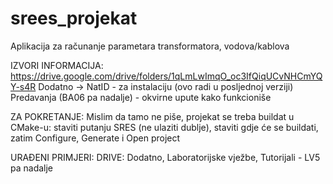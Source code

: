 # srees_projekat
Aplikacija za računanje parametara transformatora, vodova/kablova

IZVORI INFORMACIJA:
https://drive.google.com/drive/folders/1qLmLwImqO_oc3IfQiqUCvNHCmYQY-s4R
Dodatno -> NatID - za instalaciju (ovo radi u posljednoj verziji)
Predavanja (BA06 pa nadalje) - okvirne upute kako funkcioniše

ZA POKRETANJE:
Mislim da tamo ne piše, projekat se treba buildat u CMake-u: staviti putanju SRES (ne ulaziti dublje), staviti gdje će se buildati, zatim Configure, Generate i Open project

URAĐENI PRIMJERI:
DRIVE: Dodatno, Laboratorijske vježbe, Tutorijali - LV5 pa nadalje
